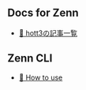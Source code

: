 ## Docs for Zenn

* [📘 hott3の記事一覧](https://zenn.dev/hott3)

## Zenn CLI

* [📘 How to use](https://zenn.dev/zenn/articles/zenn-cli-guide)

